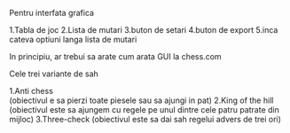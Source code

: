 Pentru interfata grafica

1.Tabla de joc
2.Lista de mutari 
3.buton de setari
4.buton de export
5.inca cateva optiuni langa lista de mutari

In principiu, ar trebui sa arate cum arata GUI la chess.com


Cele trei variante de sah 

1.Anti chess    
(obiectivul e sa pierzi toate piesele sau sa ajungi in pat)
2.King of the hill
(obiectivul este sa ajungem cu regele pe unul dintre cele patru patrate din mijloc)
3.Three-check
(obiectivul este sa dai sah regelui advers de trei ori)
